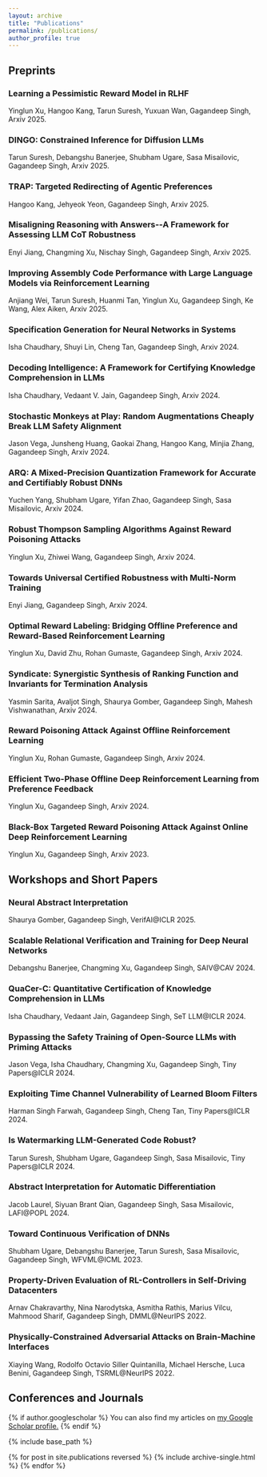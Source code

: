 ```yaml
---
layout: archive
title: "Publications"
permalink: /publications/
author_profile: true
---
```

<h2> Preprints</h2>

<h3>Learning a Pessimistic Reward Model in RLHF
  <a href= "https://arxiv.org/abs/2505.20556"><i class="fas fa-fw fa-link zoom" aria-hidden="true"></i></a></h3>
<p>Yinglun Xu, Hangoo Kang, Tarun Suresh, Yuxuan Wan, Gagandeep Singh, Arxiv 2025.</p>

<h3>DINGO: Constrained Inference for Diffusion LLMs
  <a href= "https://arxiv.org/abs/2505.23061"><i class="fas fa-fw fa-link zoom" aria-hidden="true"></i></a></h3>
<p>Tarun Suresh, Debangshu Banerjee, Shubham Ugare, Sasa Misailovic, Gagandeep Singh, Arxiv 2025.</p>


<h3>TRAP: Targeted Redirecting of Agentic Preferences
  <a href= "https://arxiv.org/abs/2505.23518"><i class="fas fa-fw fa-link zoom" aria-hidden="true"></i></a></h3>
<p>Hangoo Kang, Jehyeok Yeon, Gagandeep Singh, Arxiv 2025.</p>


<h3>Misaligning Reasoning with Answers--A Framework for Assessing LLM CoT Robustness
  <a href= "https://arxiv.org/abs/2505.17406"><i class="fas fa-fw fa-link zoom" aria-hidden="true"></i></a></h3>
<p>Enyi Jiang, Changming Xu, Nischay Singh, Gagandeep Singh, Arxiv 2025.</p>


<h3>Improving Assembly Code Performance with Large Language Models via Reinforcement Learning
  <a href= "https://arxiv.org/abs/2505.11480"><i class="fas fa-fw fa-link zoom" aria-hidden="true"></i></a></h3>
<p>Anjiang Wei, Tarun Suresh, Huanmi Tan, Yinglun Xu, Gagandeep Singh, Ke Wang, Alex Aiken, Arxiv 2025.</p>

<h3>Specification Generation for Neural Networks in Systems
  <a href= "https://arxiv.org/abs/2412.03028"><i class="fas fa-fw fa-link zoom" aria-hidden="true"></i></a></h3>
<p>Isha Chaudhary, Shuyi Lin, Cheng Tan, Gagandeep Singh, Arxiv 2024.</p>

<h3>Decoding Intelligence: A Framework for Certifying Knowledge Comprehension in LLMs
  <a href= "https://arxiv.org/abs/2402.15929"><i class="fas fa-fw fa-link zoom" aria-hidden="true"></i></a></h3>
<p>Isha Chaudhary, Vedaant V. Jain, Gagandeep Singh, Arxiv 2024.</p>

<h3>Stochastic Monkeys at Play: Random Augmentations Cheaply Break LLM Safety Alignment
  <a href= "https://arxiv.org/abs/2411.02785"><i class="fas fa-fw fa-link zoom" aria-hidden="true"></i></a></h3>
<p>Jason Vega, Junsheng Huang, Gaokai Zhang, Hangoo Kang, Minjia Zhang, Gagandeep Singh, Arxiv 2024.</p>

<h3>ARQ: A Mixed-Precision Quantization Framework for Accurate and Certifiably Robust DNNs
  <a href= "https://arxiv.org/abs/2410.24214"><i class="fas fa-fw fa-link zoom" aria-hidden="true"></i></a></h3>
<p>Yuchen Yang, Shubham Ugare, Yifan Zhao, Gagandeep Singh, Sasa Misailovic, Arxiv 2024.</p>

<h3>Robust Thompson Sampling Algorithms Against Reward Poisoning Attacks
  <a href= "https://arxiv.org/abs/2410.19705"><i class="fas fa-fw fa-link zoom" aria-hidden="true"></i></a></h3>
<p>Yinglun Xu, Zhiwei Wang, Gagandeep Singh, Arxiv 2024.</p>

<h3>Towards Universal Certified Robustness with Multi-Norm Training
  <a href= "https://arxiv.org/abs/2410.03000"><i class="fas fa-fw fa-link zoom" aria-hidden="true"></i></a></h3>
<p>Enyi Jiang, Gagandeep Singh, Arxiv 2024.</p>



<h3>Optimal Reward Labeling: Bridging Offline Preference and Reward-Based Reinforcement Learning  
  <a href= "https://arxiv.org/abs/2406.10445"><i class="fas fa-fw fa-link zoom" aria-hidden="true"></i></a></h3>
<p>Yinglun Xu, David Zhu, Rohan Gumaste, Gagandeep Singh, Arxiv 2024.</p>


<h3> Syndicate: Synergistic Synthesis of Ranking Function and Invariants for Termination Analysis
  <a href= "https://arxiv.org/pdf/2404.05951.pdf"><i class="fas fa-fw fa-link zoom" aria-hidden="true"></i></a></h3>
<p> Yasmin Sarita, Avaljot Singh, Shaurya Gomber, Gagandeep Singh, Mahesh Vishwanathan, Arxiv 2024.</p>


<h3>Reward Poisoning Attack Against Offline Reinforcement Learning  
  <a href= "https://arxiv.org/abs/2402.09695"><i class="fas fa-fw fa-link zoom" aria-hidden="true"></i></a></h3>
<p>Yinglun Xu, Rohan Gumaste, Gagandeep Singh, Arxiv 2024.</p>


<h3>Efficient Two-Phase Offline Deep Reinforcement Learning from Preference Feedback  
  <a href= "https://arxiv.org/abs/2401.00330"><i class="fas fa-fw fa-link zoom" aria-hidden="true"></i></a></h3>
<p>Yinglun Xu, Gagandeep Singh, Arxiv 2024.</p>


<h3>
Black-Box Targeted Reward Poisoning Attack Against Online Deep Reinforcement Learning 
  <a href= "https://arxiv.org/abs/2305.10681"><i class="fas fa-fw fa-link zoom" aria-hidden="true"></i></a></h3>
<p>Yinglun Xu, Gagandeep Singh, Arxiv 2023.</p>


<h2> Workshops and Short Papers</h2>


<h3>Neural Abstract Interpretation 
  <a href= "https://openreview.net/forum?id=WTyyhWhp4m"><i class="fas fa-fw fa-link zoom" aria-hidden="true"></i></a></h3>
  <p>Shaurya Gomber, Gagandeep Singh, VerifAI@ICLR 2025.</p>

<h3>Scalable Relational Verification and Training for Deep Neural Networks 
  <a href= "https://ggndpsngh.github.io/files/SAIV2024.pdf"><i class="fas fa-fw fa-link zoom" aria-hidden="true"></i></a></h3>
  <p>Debangshu Banerjee, Changming Xu, Gagandeep Singh, SAIV@CAV 2024.</p>

<h3>QuaCer-C: Quantitative Certification of Knowledge Comprehension in LLMs 
  <a href= "https://openreview.net/attachment?id=69cchEUgef&name=pdf"><i class="fas fa-fw fa-link zoom" aria-hidden="true"></i></a></h3>
<p>Isha Chaudhary, Vedaant Jain, Gagandeep Singh, SeT LLM@ICLR 2024.</p>

<h3>Bypassing the Safety Training of Open-Source LLMs with Priming Attacks  
  <a href= "https://arxiv.org/abs/2312.12321"><i class="fas fa-fw fa-link zoom" aria-hidden="true"></i></a></h3>
<p>Jason Vega, Isha Chaudhary, Changming Xu, Gagandeep Singh, Tiny Papers@ICLR 2024.</p>

<h3>Exploiting Time Channel Vulnerability of Learned Bloom Filters 
  <a href= "https://openreview.net/pdf?id=jHRWVA1H0f"><i class="fas fa-fw fa-link zoom" aria-hidden="true"></i></a></h3>
<p>Harman Singh Farwah, Gagandeep Singh, Cheng Tan, Tiny Papers@ICLR 2024.</p>

<h3>Is Watermarking LLM-Generated Code Robust?  
  <a href= "https://openreview.net/pdf?id=8PhI1PzSYY"><i class="fas fa-fw fa-link zoom" aria-hidden="true"></i></a></h3>
<p>Tarun Suresh, Shubham Ugare, Gagandeep Singh, Sasa Misailovic, Tiny Papers@ICLR 2024.</p>

<h3>
Abstract Interpretation for Automatic Differentiation
  <a href= "/files/lafi.pdf"><i class="fas fa-fw fa-link zoom" aria-hidden="true"></i></a></h3>
<p>Jacob Laurel, Siyuan Brant Qian, Gagandeep Singh, Sasa Misailovic, LAFI@POPL 2024.</p>

<h3>
Toward Continuous Verification of DNNs
  <a href= "https://shubhamugare.github.io/assets/pdf/ICML_workshop.pdf"><i class="fas fa-fw fa-link zoom" aria-hidden="true"></i></a></h3>
<p>Shubham Ugare, Debangshu Banerjee, Tarun Suresh, Sasa Misailovic, Gagandeep Singh, WFVML@ICML 2023.</p>

<h3>
Property-Driven Evaluation of RL-Controllers in Self-Driving Datacenters 
  <a href= "https://ggndpsngh.github.io/files/DMML.pdf"><i class="fas fa-fw fa-link zoom" aria-hidden="true"></i></a></h3>
<p>Arnav Chakravarthy, Nina Narodytska, Asmitha Rathis, Marius Vilcu, Mahmood Sharif, Gagandeep Singh, DMML@NeurIPS 2022.</p>


<h3>
Physically-Constrained Adversarial Attacks on Brain-Machine Interfaces 
  <a href= "https://ggndpsngh.github.io/files/TSRML.pdf"><i class="fas fa-fw fa-link zoom" aria-hidden="true"></i></a></h3>
<p>Xiaying Wang, Rodolfo Octavio Siller Quintanilla, Michael Hersche, Luca Benini, Gagandeep Singh, TSRML@NeurIPS 2022.</p>

<h2> Conferences and Journals</h2>
{% if author.googlescholar %}
  You can also find my articles on <u><a href="{{author.googlescholar}}">my Google Scholar profile</a>.</u>
{% endif %}

{% include base_path %}

{% for post in site.publications reversed %}
  {% include archive-single.html %}
{% endfor %}
